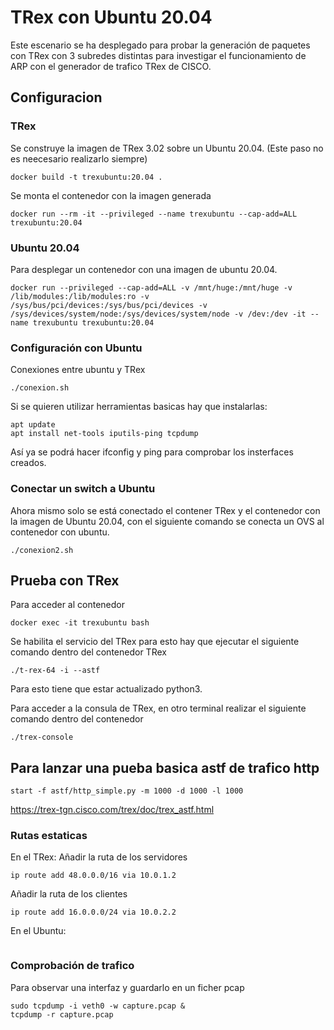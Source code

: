 # TRex con Ubuntu 20.04
Este escenario se ha desplegado para probar la generación de paquetes con TRex con 3 subredes distintas para investigar el funcionamiento de ARP con el generador de trafico TRex de CISCO. 

## Configuracion
### TRex

Se construye la imagen de TRex 3.02 sobre un Ubuntu 20.04. (Este paso no es neecesario realizarlo siempre)
~~~
docker build -t trexubuntu:20.04 .
~~~

Se monta el contenedor con la imagen generada
~~~
docker run --rm -it --privileged --name trexubuntu --cap-add=ALL trexubuntu:20.04
~~~
### Ubuntu 20.04
Para desplegar un contenedor con una imagen de ubuntu 20.04.
~~~
docker run --privileged --cap-add=ALL -v /mnt/huge:/mnt/huge -v /lib/modules:/lib/modules:ro -v /sys/bus/pci/devices:/sys/bus/pci/devices -v /sys/devices/system/node:/sys/devices/system/node -v /dev:/dev -it --name trexubuntu trexubuntu:20.04
~~~

### Configuración con Ubuntu
Conexiones entre ubuntu y TRex
~~~
./conexion.sh
~~~

Si se quieren utilizar herramientas basicas hay que instalarlas:
~~~
apt update
apt install net-tools iputils-ping tcpdump
~~~
Así ya se podrá hacer ifconfig y ping para comprobar los insterfaces creados.  


### Conectar un switch a Ubuntu
Ahora mismo solo se está conectado el contener TRex y el contenedor con la imagen de Ubuntu 20.04, con el siguiente comando se conecta un OVS al contenedor con ubuntu.
~~~
./conexion2.sh
~~~

## Prueba con TRex 
Para acceder al contenedor 
~~~
docker exec -it trexubuntu bash
~~~

Se habilita el servicio del TRex para esto hay que ejecutar el siguiente comando dentro del contenedor TRex
~~~
./t-rex-64 -i --astf
~~~
Para esto tiene que estar actualizado python3.

Para acceder a la consula de TRex, en otro terminal realizar el siguiente comando dentro del contenedor
~~~
./trex-console
~~~

## Para lanzar una pueba basica astf de trafico http
~~~
start -f astf/http_simple.py -m 1000 -d 1000 -l 1000
~~~
https://trex-tgn.cisco.com/trex/doc/trex_astf.html


### Rutas estaticas
En el TRex:
Añadir la ruta de los servidores
~~~
ip route add 48.0.0.0/16 via 10.0.1.2
~~~
Añadir la ruta de los clientes
~~~
ip route add 16.0.0.0/24 via 10.0.2.2
~~~

En el Ubuntu:
~~~

~~~

### Comprobación de trafico 
Para observar una interfaz y guardarlo en un ficher pcap

~~~
sudo tcpdump -i veth0 -w capture.pcap &
tcpdump -r capture.pcap
~~~ 
